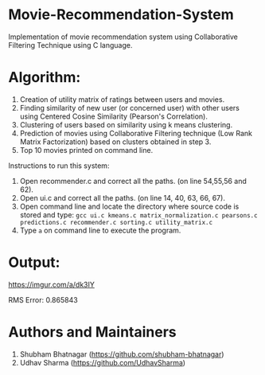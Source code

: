 # Movie-Recommendation-System
Implementation of movie recommendation system using Collaborative Filtering Technique using C language.

# Algorithm:

1. Creation of utility matrix of ratings between users and movies.
2. Finding similarity of new user (or concerned user) with other users using Centered Cosine Similarity (Pearson's Correlation).
3. Clustering of users based on similarity using k means clustering.
4. Prediction of movies using Collaborative Filtering technique (Low Rank Matrix Factorization) based on clusters obtained in step 3.
5. Top 10 movies printed on command line.

Instructions to run this system:

1. Open recommender.c and correct all the paths. (on line 54,55,56 and 62).
2. Open ui.c and correct all the paths. (on line 14, 40, 63, 66, 67).
3. Open command line and locate the directory where source code is stored and type: `gcc ui.c kmeans.c matrix_normalization.c pearsons.c predictions.c recommender.c sorting.c utility_matrix.c`
4. Type `a` on command line to execute the program.

# Output:
https://imgur.com/a/dk3IY

RMS Error: 0.865843

# Authors and Maintainers

1. Shubham Bhatnagar (https://github.com/shubham-bhatnagar)
2. Udhav Sharma (https://github.com/UdhavSharma)
